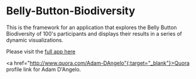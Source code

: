 # Belly-Button-Biodiversity

This is the framework for an application that explores the Belly Button Biodiversity of 100's participants and displays their results in a series of dynamic visualizations.

Please visit the [full app here](https://bellybuttondiversityu484750.herokuapp.com/)

<a href="http://www.quora.com/Adam-DAngelo"{:target="_blank"}>Quora profile link for Adam D'Angelo</a>.
